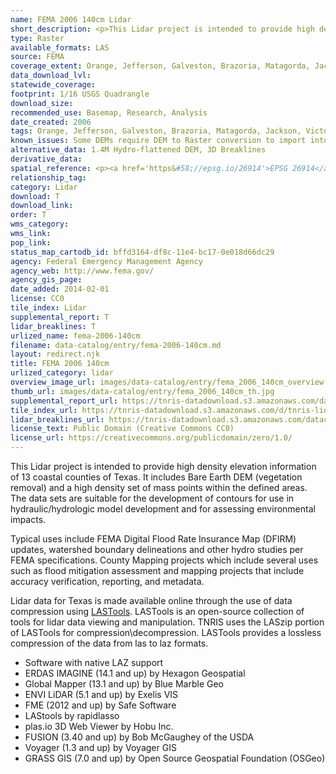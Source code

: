 ```yaml
---
name: FEMA 2006 140cm Lidar
short_description: <p>This Lidar project is intended to provide high density elevation information of 13 coastal counties of Texas. </p>
type: Raster
available_formats: LAS
source: FEMA
coverage_extent: Orange, Jefferson, Galveston, Brazoria, Matagorda, Jackson, Victoria, Calhoun, Refugio, Aransas, San Patricio, Nueces
data_download_lvl:
statewide_coverage:
footprint: 1/16 USGS Quadrangle
download_size:
recommended_use: Basemap, Research, Analysis
date_created: 2006
tags: Orange, Jefferson, Galveston, Brazoria, Matagorda, Jackson, Victoria, Calhoun, Refugio, Aransas, San Patricio, Nueces, Lidar, Point Cloud, LAS, Elevation, Coastal, County, Historical
known_issues: Some DEMs require DEM to Raster conversion to import into ArcMap software
alternative_data: 1.4M Hydro-flattened DEM, 3D Breaklines
derivative_data:
spatial_reference: <p><a href='https&#58;//epsg.io/26914'>EPSG 26914</a>, <a href='https&#58;//epsg.io/26915'>EPSG 26915</a></p>
relationship_tag:
category: Lidar
download: T
download_link:
order: T
wms_category:
wms_link:
pop_link:
status_map_cartodb_id: bffd3164-df8c-11e4-bc17-0e018d66dc29
agency: Federal Emergency Management Agency
agency_web: http://www.fema.gov/
agency_gis_page:
date_added: 2014-02-01
license: CC0
tile_index: Lidar
supplemental_report: T
lidar_breaklines: T
urlized_name: fema-2006-140cm
filename: data-catalog/entry/fema-2006-140cm.md
layout: redirect.njk
title: FEMA 2006 140cm
urlized_category: lidar
overview_image_url: images/data-catalog/entry/fema_2006_140cm_overview.jpg
thumb_url: images/data-catalog/entry/fema_2006_140cm_th.jpg
supplemental_report_url: https://tnris-datadownload.s3.amazonaws.com/datacatalog/supplemental_reports/fema_2006_140cm_supplementalreports.zip
tile_index_url: https://tnris-datadownload.s3.amazonaws.com/d/tnris-lidar/state/tx/tnris-lidar_tx.zip
lidar_breaklines_url: https://tnris-datadownload.s3.amazonaws.com/datacatalog/lidar_breaklines/fema_2006_140cm_breaklines.zip
license_text: Public Domain (Creative Commons CC0)
license_url: https://creativecommons.org/publicdomain/zero/1.0/
---
```


This Lidar project is intended to provide high density elevation information of 13 coastal counties of Texas. It includes Bare Earth DEM (vegetation removal) and a high density set of mass points within the defined areas. The data sets are suitable for the development of contours for use in hydraulic/hydrologic model development and for assessing environmental impacts.

Typical uses include FEMA Digital Flood Rate Insurance Map (DFIRM) updates, watershed boundary delineations and other hydro studies per FEMA specifications. County Mapping projects which include several uses such as flood mitigation assessment and mapping projects that include accuracy verification, reporting, and metadata.

Lidar data for Texas is made available online through the use of data compression using [LASTools](https://rapidlasso.com/lastools/). LASTools is an open-source collection of tools for lidar data viewing and manipulation. TNRIS uses the LASzip portion of LASTools for compression\decompression. LASTools provides a lossless compression of the data from las to laz formats.

- Software with native LAZ support
- ERDAS IMAGINE (14.1 and up) by Hexagon Geospatial
- Global Mapper (13.1 and up) by Blue Marble Geo
- ENVI LiDAR (5.1 and up) by Exelis VIS
- FME (2012 and up) by Safe Software
- LAStools by rapidlasso
- plas.io 3D Web Viewer by Hobu Inc.
- FUSION (3.40 and up) by Bob McGaughey of the USDA
- Voyager (1.3 and up) by Voyager GIS
- GRASS GIS (7.0 and up) by Open Source Geospatial Foundation (OSGeo)
